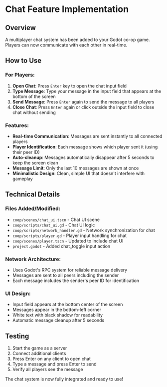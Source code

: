 # Chat Feature Implementation

## Overview
A multiplayer chat system has been added to your Godot co-op game. Players can now communicate with each other in real-time.

## How to Use

### For Players:
1. **Open Chat**: Press `Enter` key to open the chat input field
2. **Type Message**: Type your message in the input field that appears at the bottom of the screen
3. **Send Message**: Press `Enter` again to send the message to all players
4. **Close Chat**: Press `Enter` again or click outside the input field to close chat without sending

### Features:
- **Real-time Communication**: Messages are sent instantly to all connected players
- **Player Identification**: Each message shows which player sent it (using their peer ID)
- **Auto-cleanup**: Messages automatically disappear after 5 seconds to keep the screen clean
- **Message Limit**: Only the last 10 messages are shown at once
- **Minimalistic Design**: Clean, simple UI that doesn't interfere with gameplay

## Technical Details

### Files Added/Modified:
- `coop/scenes/chat_ui.tscn` - Chat UI scene
- `coop/scripts/chat_ui.gd` - Chat UI logic
- `coop/scripts/network_handler.gd` - Network synchronization for chat
- `coop/scripts/player.gd` - Player input handling for chat
- `coop/scenes/player.tscn` - Updated to include chat UI
- `project.godot` - Added chat_toggle input action

### Network Architecture:
- Uses Godot's RPC system for reliable message delivery
- Messages are sent to all peers including the sender
- Each message includes the sender's peer ID for identification

### UI Design:
- Input field appears at the bottom center of the screen
- Messages appear in the bottom-left corner
- White text with black shadow for readability
- Automatic message cleanup after 5 seconds

## Testing
1. Start the game as a server
2. Connect additional clients
3. Press Enter on any client to open chat
4. Type a message and press Enter to send
5. Verify all players see the message

The chat system is now fully integrated and ready to use!
